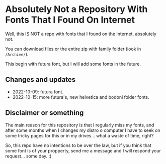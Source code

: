 # Absolutely Not a Repository With Fonts That I Found On Internet

Well, this IS NOT a repo with fonts that I found on the Internet, absolutely not. 

You can download files or the entire zip with family folder (look in `/Archive/`).

This begin with futura font, but I will add some fonts in the future.


## Changes and updates

- 2022-10-09: futura font.
- 2022-10-15: more futura's, new helvetica and bodoni folder fonts.

## Disclaimer or something

The main reason for this repository is that I regularly miss my fonts, and after some months when I changes my distro o computer I have to seek on some tricky pages for this or in my drives... what a waste of time, right?


So, this repo have no intentions to be over the law, but if you think that some font is of your propperty, send me a message and I will respond your request... some day. :)

